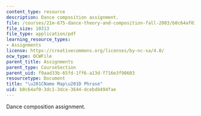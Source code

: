```yaml
---
content_type: resource
description: Dance composition assignment.
file: /courses/21m-675-dance-theory-and-composition-fall-2003/b0c64af03dc13dce3644dcebd8494fae_assignment_02.pdf
file_size: 10313
file_type: application/pdf
learning_resource_types:
- Assignments
license: https://creativecommons.org/licenses/by-nc-sa/4.0/
ocw_type: OCWFile
parent_title: Assignments
parent_type: CourseSection
parent_uid: f9aad33b-65fd-1ff6-a13d-f716e3f90603
resourcetype: Document
title: "\u201CName Map\u201D Phrase"
uid: b0c64af0-3dc1-3dce-3644-dcebd8494fae
---
```

Dance composition assignment.